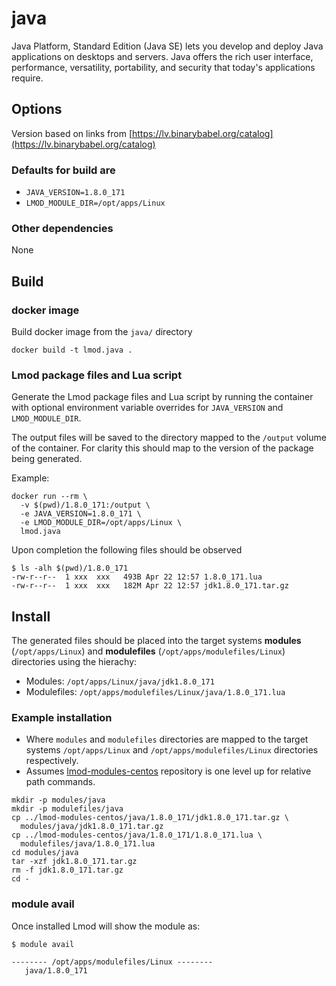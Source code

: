 # java

Java Platform, Standard Edition (Java SE) lets you develop and deploy Java applications on desktops and servers. Java offers the rich user interface, performance, versatility, portability, and security that today's applications require.

## Options

Version based on links from [https://lv.binarybabel.org/catalog](https://lv.binarybabel.org/catalog)

### Defaults for build are

- `JAVA_VERSION=1.8.0_171`
- `LMOD_MODULE_DIR=/opt/apps/Linux`

### Other dependencies

None

## Build

### docker image

Build docker image from the `java/` directory

```
docker build -t lmod.java .
```

### Lmod package files and Lua script

Generate the Lmod package files and Lua script by running the container with optional environment variable overrides for `JAVA_VERSION` and `LMOD_MODULE_DIR`.

The output files will be saved to the directory mapped to the `/output` volume of the container. For clarity this should map to the version of the package being generated.

Example:

```
docker run --rm \
  -v $(pwd)/1.8.0_171:/output \
  -e JAVA_VERSION=1.8.0_171 \
  -e LMOD_MODULE_DIR=/opt/apps/Linux \
  lmod.java
```

Upon completion the following files should be observed

```console
$ ls -alh $(pwd)/1.8.0_171
-rw-r--r--  1 xxx  xxx   493B Apr 22 12:57 1.8.0_171.lua
-rw-r--r--  1 xxx  xxx   182M Apr 22 12:57 jdk1.8.0_171.tar.gz
```

## Install

The generated files should be placed into the target systems **modules** (`/opt/apps/Linux`) and **modulefiles** (`/opt/apps/modulefiles/Linux`) directories using the hierachy:

- Modules: `/opt/apps/Linux/java/jdk1.8.0_171`
- Modulefiles: `/opt/apps/modulefiles/Linux/java/1.8.0_171.lua`

### Example installation 

- Where `modules` and `modulefiles` directories are mapped to the target systems `/opt/apps/Linux` and `/opt/apps/modulefiles/Linux` directories respectively.
- Assumes [lmod-modules-centos](https://github.com/mjstealey/lmod-modules-centos) repository is one level up for relative path commands.

```
mkdir -p modules/java
mkdir -p modulefiles/java
cp ../lmod-modules-centos/java/1.8.0_171/jdk1.8.0_171.tar.gz \
  modules/java/jdk1.8.0_171.tar.gz
cp ../lmod-modules-centos/java/1.8.0_171/1.8.0_171.lua \
  modulefiles/java/1.8.0_171.lua
cd modules/java
tar -xzf jdk1.8.0_171.tar.gz
rm -f jdk1.8.0_171.tar.gz
cd -
```

### module avail

Once installed Lmod will show the module as:

```console
$ module avail

-------- /opt/apps/modulefiles/Linux --------
   java/1.8.0_171
```



